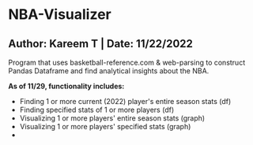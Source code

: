 # NBA-Visualizer
## Author: Kareem T | Date: 11/22/2022
Program that uses basketball-reference.com & web-parsing to construct Pandas Dataframe and find analytical insights about the NBA.

**As of 11/29, functionality includes:**
* Finding 1 or more current (2022) player's entire season stats (df)
* Finding specified stats of 1 or more players (df)
* Visualizing 1 or more players' entire season stats (graph)
* Visualizing 1 or more players' specified stats (graph)
* 
